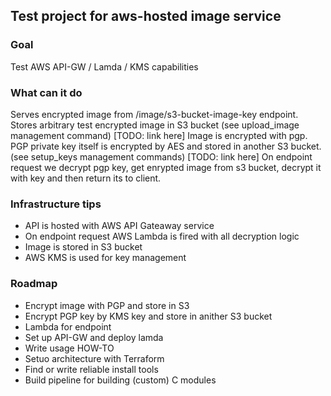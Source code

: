## Test project for aws-hosted image service

### Goal
Test AWS API-GW / Lamda / KMS capabilities

### What can it do
Serves encrypted image from /image/s3-bucket-image-key endpoint.
Stores arbitrary test encrypted image in S3 bucket (see upload_image management command) [TODO: link here]
Image is encrypted with pgp. PGP private key itself is encrypted by AES and stored in another S3 bucket. (see setup_keys management commands) [TODO: link here]
On endpoint request we decrypt pgp key, get enrypted image from s3 bucket, decrypt it with key and then return its to client.

### Infrastructure tips
- API is hosted with AWS API Gateaway service
- On endpoint request AWS Lambda is fired with all decryption logic
- Image is stored in S3 bucket
- AWS KMS is used for key management

### Roadmap
- Encrypt image with PGP and store in S3
- Encrypt PGP key by KMS key and store in anither S3 bucket
- Lambda for endpoint 
- Set up API-GW and deploy lamda
- Write usage HOW-TO
- Setuo architecture with Terraform
- Find or write reliable install tools
- Build pipeline for building (custom) C modules
